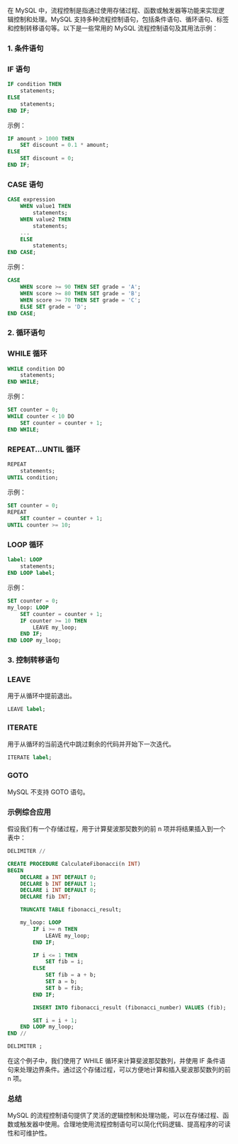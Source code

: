 在 MySQL 中，流程控制是指通过使用存储过程、函数或触发器等功能来实现逻辑控制和处理。MySQL 支持多种流程控制语句，包括条件语句、循环语句、标签和控制转移语句等。以下是一些常用的 MySQL 流程控制语句及其用法示例：

### 1. 条件语句

### IF 语句

```sql
IF condition THEN
    statements;
ELSE
    statements;
END IF;

```

示例：

```sql
IF amount > 1000 THEN
    SET discount = 0.1 * amount;
ELSE
    SET discount = 0;
END IF;

```

### CASE 语句

```sql
CASE expression
    WHEN value1 THEN
        statements;
    WHEN value2 THEN
        statements;
    ...
    ELSE
        statements;
END CASE;

```

示例：

```sql
CASE
    WHEN score >= 90 THEN SET grade = 'A';
    WHEN score >= 80 THEN SET grade = 'B';
    WHEN score >= 70 THEN SET grade = 'C';
    ELSE SET grade = 'D';
END CASE;

```

### 2. 循环语句

### WHILE 循环

```sql
WHILE condition DO
    statements;
END WHILE;

```

示例：

```sql
SET counter = 0;
WHILE counter < 10 DO
    SET counter = counter + 1;
END WHILE;

```

### REPEAT...UNTIL 循环

```sql
REPEAT
    statements;
UNTIL condition;

```

示例：

```sql
SET counter = 0;
REPEAT
    SET counter = counter + 1;
UNTIL counter >= 10;

```

### LOOP 循环

```sql
label: LOOP
    statements;
END LOOP label;

```

示例：

```sql
SET counter = 0;
my_loop: LOOP
    SET counter = counter + 1;
    IF counter >= 10 THEN
        LEAVE my_loop;
    END IF;
END LOOP my_loop;

```

### 3. 控制转移语句

### LEAVE

用于从循环中提前退出。

```sql
LEAVE label;

```

### ITERATE

用于从循环的当前迭代中跳过剩余的代码并开始下一次迭代。

```sql
ITERATE label;

```

### GOTO

MySQL 不支持 GOTO 语句。

### 示例综合应用

假设我们有一个存储过程，用于计算斐波那契数列的前 n 项并将结果插入到一个表中：

```sql
DELIMITER //

CREATE PROCEDURE CalculateFibonacci(n INT)
BEGIN
    DECLARE a INT DEFAULT 0;
    DECLARE b INT DEFAULT 1;
    DECLARE i INT DEFAULT 0;
    DECLARE fib INT;

    TRUNCATE TABLE fibonacci_result;

    my_loop: LOOP
        IF i >= n THEN
            LEAVE my_loop;
        END IF;

        IF i <= 1 THEN
            SET fib = i;
        ELSE
            SET fib = a + b;
            SET a = b;
            SET b = fib;
        END IF;

        INSERT INTO fibonacci_result (fibonacci_number) VALUES (fib);

        SET i = i + 1;
    END LOOP my_loop;
END //

DELIMITER ;

```

在这个例子中，我们使用了 WHILE 循环来计算斐波那契数列，并使用 IF 条件语句来处理边界条件。通过这个存储过程，可以方便地计算和插入斐波那契数列的前 n 项。

### 总结

MySQL 的流程控制语句提供了灵活的逻辑控制和处理功能，可以在存储过程、函数或触发器中使用。合理地使用流程控制语句可以简化代码逻辑、提高程序的可读性和可维护性。